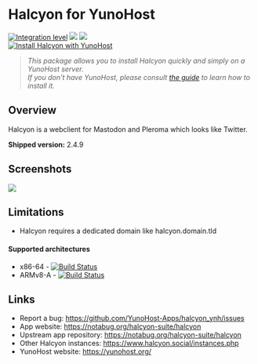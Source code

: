 # Halcyon for YunoHost

[![Integration level](https://dash.yunohost.org/integration/halcyon.svg)](https://dash.yunohost.org/appci/app/halcyon) ![](https://ci-apps.yunohost.org/ci/badges/halcyon.status.svg) ![](https://ci-apps.yunohost.org/ci/badges/halcyon.maintain.svg)  
[![Install Halcyon with YunoHost](https://install-app.yunohost.org/install-with-yunohost.svg)](https://install-app.yunohost.org/?app=halcyon)

> *This package allows you to install Halcyon quickly and simply on a YunoHost server.  
If you don't have YunoHost, please consult [the guide](https://yunohost.org/#/install) to learn how to install it.*

## Overview
Halcyon is a webclient for Mastodon and Pleroma which looks like Twitter.

**Shipped version:** 2.4.9

## Screenshots

![](https://halcyon.cybre.space/login/assets/images/preview0.png)

## Limitations

* Halcyon requires a dedicated domain like halcyon.domain.tld

#### Supported architectures

* x86-64 - [![Build Status](https://ci-apps.yunohost.org/ci/logs/halcyon%20%28Apps%29.svg)](https://ci-apps.yunohost.org/ci/apps/halcyon/)
* ARMv8-A - [![Build Status](https://ci-apps-arm.yunohost.org/ci/logs/halcyon%20%28Apps%29.svg)](https://ci-apps-arm.yunohost.org/ci/apps/halcyon/)

## Links

 * Report a bug: https://github.com/YunoHost-Apps/halcyon_ynh/issues
 * App website: https://notabug.org/halcyon-suite/halcyon
 * Upstream app repository: https://notabug.org/halcyon-suite/halcyon
 * Other Halcyon instances: https://www.halcyon.social/instances.php
 * YunoHost website: https://yunohost.org/
